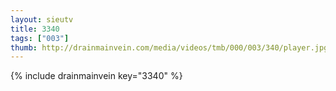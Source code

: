 ```yaml
--- 
layout: sieutv
title: 3340
tags: ["003"]
thumb: http://drainmainvein.com/media/videos/tmb/000/003/340/player.jpg
---
```

{% include drainmainvein key="3340" %} 
